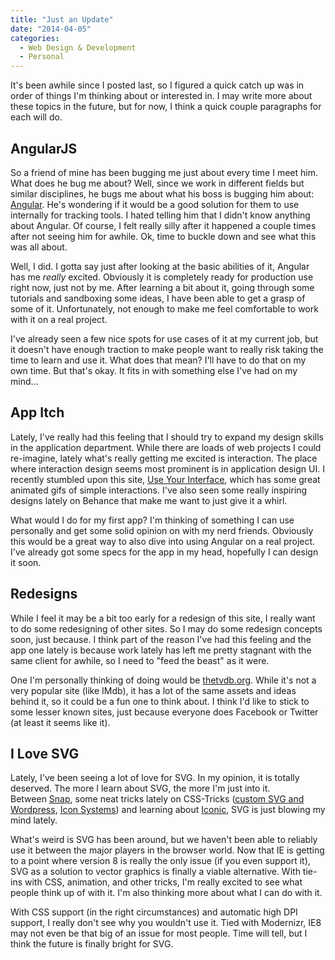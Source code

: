 ```yaml
---
title: "Just an Update"
date: "2014-04-05"
categories:
  - Web Design & Development
  - Personal
---
```


It's been awhile since I posted last, so I figured a quick catch up was in order of things I'm thinking about or interested in. I may write more about these topics in the future, but for now, I think a quick couple paragraphs for each will do.

## AngularJS

So a friend of mine has been bugging me just about every time I meet him. What does he bug me about? Well, since we work in different fields but similar disciplines, he bugs me about what his boss is bugging him about: [Angular](http://angularjs.org/ "Angular JS"). He's wondering if it would be a good solution for them to use internally for tracking tools. I hated telling him that I didn't know anything about Angular. Of course, I felt really silly after it happened a couple times after not seeing him for awhile. Ok, time to buckle down and see what this was all about.

Well, I did. I gotta say just after looking at the basic abilities of it, Angular has me _really_ excited. Obviously it is completely ready for production use right now, just not by me. After learning a bit about it, going through some tutorials and sandboxing some ideas, I have been able to get a grasp of some of it. Unfortunately, not enough to make me feel comfortable to work with it on a real project.

I've already seen a few nice spots for use cases of it at my current job, but it doesn't have enough traction to make people want to really risk taking the time to learn and use it. What does that mean? I'll have to do that on my own time. But that's okay. It fits in with something else I've had on my mind...

## App Itch

Lately, I've really had this feeling that I should try to expand my design skills in the application department. While there are loads of web projects I could re-imagine, lately what's really getting me excited is interaction. The place where interaction design seems most prominent is in application design UI. I recently stumbled upon this site, [Use Your Interface](http://useyourinterface.com/ "Use Your Interface"), which has some great animated gifs of simple interactions. I've also seen some really inspiring designs lately on Behance that make me want to just give it a whirl.

What would I do for my first app? I'm thinking of something I can use personally and get some solid opinion on with my nerd friends. Obviously this would be a great way to also dive into using Angular on a real project. I've already got some specs for the app in my head, hopefully I can design it soon.

## Redesigns

While I feel it may be a bit too early for a redesign of this site, I really want to do some redesigning of other sites. So I may do some redesign concepts soon, just because. I think part of the reason I've had this feeling and the app one lately is because work lately has left me pretty stagnant with the same client for awhile, so I need to "feed the beast" as it were.

One I'm personally thinking of doing would be [thetvdb.org](http://thetvdb.com/ "The TVdb"). While it's not a very popular site (like IMdb), it has a lot of the same assets and ideas behind it, so it could be a fun one to think about. I think I'd like to stick to some lesser known sites, just because everyone does Facebook or Twitter (at least it seems like it).

## I Love SVG

Lately, I've been seeing a lot of love for SVG. In my opinion, it is totally deserved. The more I learn about SVG, the more I'm just into it. Between [Snap](http://snapsvg.io/ "Snap SVG"), some neat tricks lately on CSS-Tricks ([custom SVG and Wordpress](http://css-tricks.com/svg-wordpress-custom-fields/), [Icon Systems](http://css-tricks.com/svg-sprites-use-better-icon-fonts/)) and learning about [Iconic](https://useiconic.com/), SVG is just blowing my mind lately.

What's weird is SVG has been around, but we haven't been able to reliably use it between the major players in the browser world. Now that IE is getting to a point where version 8 is really the only issue (if you even support it), SVG as a solution to vector graphics is finally a viable alternative. With tie-ins with CSS, animation, and other tricks, I'm really excited to see what people think up of with it. I'm also thinking more about what I can do with it.

With CSS support (in the right circumstances) and automatic high DPI support, I really don't see why you wouldn't use it. Tied with Modernizr, IE8 may not even be that big of an issue for most people. Time will tell, but I think the future is finally bright for SVG.
